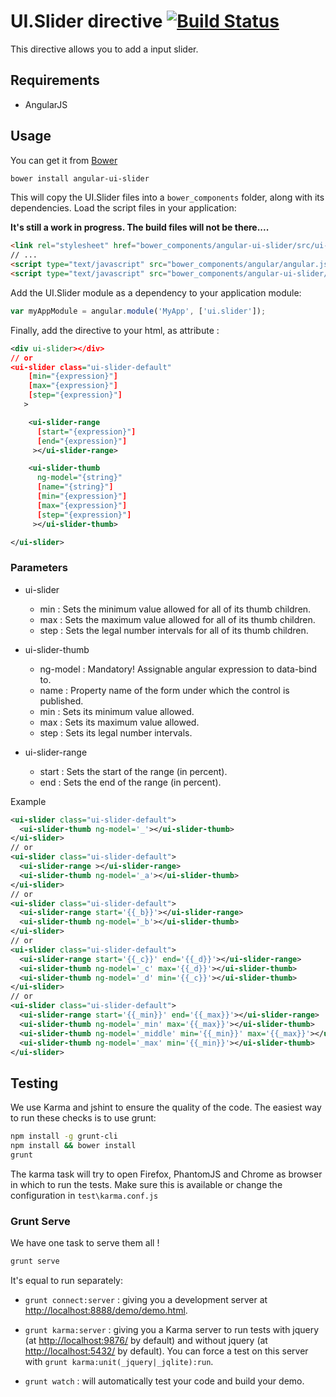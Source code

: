 # UI.Slider directive [![Build Status](https://travis-ci.org/angular-ui/ui-slider.png)](https://travis-ci.org/angular-ui/ui-slider)

This directive allows you to add a input slider.

## Requirements

- AngularJS

## Usage

You can get it from [Bower](http://bower.io/)

```sh
bower install angular-ui-slider
```

This will copy the UI.Slider files into a `bower_components` folder, along with its dependencies. Load the script files in your application:

**It's still a work in progress. The build files will not be there....**

```html
<link rel="stylesheet" href="bower_components/angular-ui-slider/src/ui-slider.css" />
// ...
<script type="text/javascript" src="bower_components/angular/angular.js"></script>
<script type="text/javascript" src="bower_components/angular-ui-slider/src/ui-slider.js"></script>
```

Add the UI.Slider module as a dependency to your application module:

```javascript
var myAppModule = angular.module('MyApp', ['ui.slider']);
```

Finally, add the directive to your html,
as attribute :

```xml
<div ui-slider></div>
// or
<ui-slider class="ui-slider-default"
    [min="{expression}"]
    [max="{expression}"]
    [step="{expression}"]
   >

    <ui-slider-range
      [start="{expression}"]
      [end="{expression}"]
     ></ui-slider-range>

    <ui-slider-thumb
      ng-model="{string}"
      [name="{string}"]
      [min="{expression}"]
      [max="{expression}"]
      [step="{expression}"]
     ></ui-slider-thumb>

</ui-slider>
```

### Parameters

* ui-slider
  * min : Sets the minimum value allowed for all of its thumb children.
  * max : Sets the maximum value allowed for all of its thumb children.
  * step : Sets the legal number intervals for all of its thumb children.

* ui-slider-thumb
  * ng-model : Mandatory! Assignable angular expression to data-bind to.
  * name : Property name of the form under which the control is published.
  * min : Sets its minimum value allowed.
  * max : Sets its maximum value allowed.
  * step : Sets its legal number intervals.

* ui-slider-range
  * start : Sets the start of the range (in percent).
  * end : Sets the end of the range (in percent).

Example

```xml
<ui-slider class="ui-slider-default">
  <ui-slider-thumb ng-model='_'></ui-slider-thumb>
</ui-slider>
// or
<ui-slider class="ui-slider-default">
  <ui-slider-range ></ui-slider-range>
  <ui-slider-thumb ng-model='_a'></ui-slider-thumb>
</ui-slider>
// or
<ui-slider class="ui-slider-default">
  <ui-slider-range start='{{_b}}'></ui-slider-range>
  <ui-slider-thumb ng-model='_b'></ui-slider-thumb>
</ui-slider>
// or
<ui-slider class="ui-slider-default">
  <ui-slider-range start='{{_c}}' end='{{_d}}'></ui-slider-range>
  <ui-slider-thumb ng-model='_c' max='{{_d}}'></ui-slider-thumb>
  <ui-slider-thumb ng-model='_d' min='{{_c}}'></ui-slider-thumb>
</ui-slider>
// or
<ui-slider class="ui-slider-default">
  <ui-slider-range start='{{_min}}' end='{{_max}}'></ui-slider-range>
  <ui-slider-thumb ng-model='_min' max='{{_max}}'></ui-slider-thumb>
  <ui-slider-thumb ng-model='_middle' min='{{_min}}' max='{{_max}}'></ui-slider-thumb>
  <ui-slider-thumb ng-model='_max' min='{{_min}}'></ui-slider-thumb>
</ui-slider>
```


## Testing

We use Karma and jshint to ensure the quality of the code.  The easiest way to run these checks is to use grunt:

```sh
npm install -g grunt-cli
npm install && bower install
grunt
```

The karma task will try to open Firefox, PhantomJS and Chrome as browser in which to run the tests.  Make sure this is available or change the configuration in `test\karma.conf.js`


### Grunt Serve

We have one task to serve them all !

```sh
grunt serve
```

It's equal to run separately:

* `grunt connect:server` : giving you a development server at [http://localhost:8888/demo/demo.html](http://localhost:8888/demo/demo.html).

* `grunt karma:server` : giving you a Karma server to run tests with jquery (at [http://localhost:9876/](http://localhost:9876/) by default) and  without jquery (at [http://localhost:5432/](http://localhost:5432/) by default). You can force a test on this server with `grunt karma:unit(_jquery|_jqlite):run`.

* `grunt watch` : will automatically test your code and build your demo.
